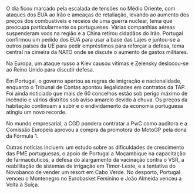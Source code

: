 O dia ficou marcado pela escalada de tensões no Médio Oriente, com ataques dos EUA ao Irão e ameaças de retaliação, levando ao aumento dos preços dos combustíveis e receios de uma guerra nuclear, tema que preocupa particularmente os portugueses. Várias companhias aéreas suspenderam voos na região e a China retirou cidadãos do Irão. Portugal confirmou um pedido dos EUA para usar a base das Lajes e juntou-se a outros países da UE para pedir empréstimos para reforçar a defesa, tema central na cimeira da NATO onde se discute o aumento de gastos militares.

Na Europa, um ataque russo a Kiev causou vítimas e Zelensky deslocou-se ao Reino Unido para discutir defesa.

Em Portugal, o governo apertou as regras de imigração e nacionalidade, enquanto o Tribunal de Contas apontou ilegalidades em contratos da TAP. Foi ainda noticiado que mais de 60 concelhos estão sob perigo máximo de incêndio e vários distritos sob aviso amarelo devido à chuva. Os preços da habitação continuam a subir e o endividamento da economia portuguesa atingiu um novo recorde.

No mundo empresarial, a CGD pondera contratar a PwC como auditora e a Comissão Europeia aprovou a compra da promotora do MotoGP pela dona da Fórmula 1.

Outras notícias incluem: um estudo sobre as dificuldades de crescimento das PME portuguesas, o apoio de Portugal a Moçambique na capacitação de farmacêuticos, a defesa do alargamento da vacinação contra o VSR, a reabilitação de sistemas de irrigação em Timor-Leste, e a tentativa do Novobanco de vender um resort em Cabo Verde. No desporto, Portugal venceu o Montenegro no Eurobasket Feminino e João Almeida venceu a Volta à Suíça.